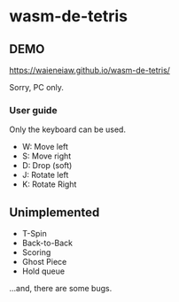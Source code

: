 # wasm-de-tetris

## DEMO

https://waieneiaw.github.io/wasm-de-tetris/

Sorry, PC only.

### User guide

Only the keyboard can be used.

- W: Move left
- S: Move right
- D: Drop (soft)
- J: Rotate left
- K: Rotate Right

## Unimplemented

- T-Spin
- Back-to-Back
- Scoring
- Ghost Piece
- Hold queue

...and, there are some bugs.
